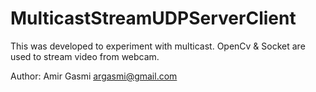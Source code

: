 ﻿# MulticastStreamUDPServerClient
This was developed to experiment with multicast. OpenCv & Socket are used to stream video from webcam.

Author: Amir Gasmi <argasmi@gmail.com>
